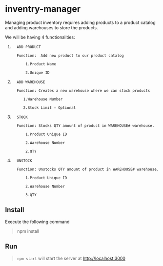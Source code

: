 # inventry-manager
 Managing product inventory requires adding products to a product catalog and adding warehouses to store the products.
 
 We will be having 4 functionalities:

1.       ADD PRODUCT

         Function:  Add new product to our product catalog

             1.Product Name

             2.Unique ID

2.       ADD WAREHOUSE

         Function: Creates a new warehouse where we can stock products

            1.Warehouse Number

            2.Stock Limit – Optional

3.       STOCK

         Function: Stocks QTY amount of product in WAREHOUSE# warehouse.

             1.Product Unique ID

             2.Warehouse Number

             2.QTY

4.       UNSTOCK

         Function: Unstocks QTY amount of product in WAREHOUSE# warehouse.

             1.Product Unique ID

             2.Warehouse Number

             3.QTY

## Install
   Execute the following command <br>
   > npm install

## Run
   > `npm start`
    will start the server at [http://localhost:3000](url)
